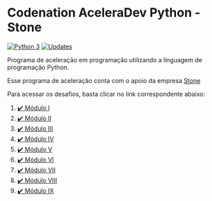 # Codenation AceleraDev Python - Stone

[![Python 3](https://pyup.io/repos/github/carlos-moreno/aceleradev-python-stone/python-3-shield.svg)](https://pyup.io/repos/github/carlos-moreno/aceleradev-python-stone/)
[![Updates](https://pyup.io/repos/github/carlos-moreno/aceleradev-python-stone/shield.svg)](https://pyup.io/repos/github/carlos-moreno/aceleradev-python-stone/)


Programa de aceleração em programação utilizando a linguagem de programação Python.

Esse programa de aceleração conta com o apoio da empresa [Stone](https://www.stone.com.br/)

Para acessar os desafios, basta clicar no link correspondente abaixo:

1. [:heavy_check_mark: Módulo I](modulo-I)
1. [:heavy_check_mark: Módulo II](modulo-II)
1. [:heavy_check_mark: Módulo III](modulo-III)
1. [:heavy_check_mark: Módulo IV](modulo-IV)
1. [:heavy_check_mark: Módulo V](modulo-V)
1. [:heavy_check_mark: Módulo VI](modulo-VI)
1. [:heavy_check_mark: Módulo VII](modulo-VII)
1. [:heavy_check_mark: Módulo VIII](modulo-VIII)
1. [:heavy_check_mark: Módulo IX](modulo-IX)
